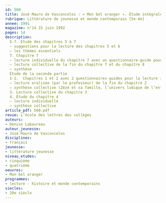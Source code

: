 ```yaml
---
id: 560
title: José Mauro de Vasconcelos : « Mon bel oranger ». Étude intégrale (2/2)
rubrique: Littérature de jeunesse et monde contemporain [5e-4e]
annee: 1991
magazine: n°14 15 juin 1992
pages: 14
description: 
  5-7. Étude des chapitres 5 à 7
  – suggestions pour la lecture des chapitres 5 et 6
  – les thèmes essentiels
  7. Chapitre 7
  – lecture individuelle du chapitre 7 avec un questionnaire-guide pour la lecture individuelle
  – lecture collective de la fin du chapitre 7 et du chapitre 8
  – synthèse
  Étude de la seconde partie
  1-2.  Chapitres 1 et 2 avec 2 questionnaires-guides pour la lecture individuelle
  – lecture oralisée (par le professeur) de la fin du chapitre 2
  – synthèse collective (Zézé et sa famille, l’univers ludique de l’enfance, Zézé et le Portugais)
  3. Lecture collective du chapitre 3
  4. Étude du chapitre 4
  – lecture individuelle
  – synthèse collective
article_pdf: 560.pdf
revue: L’école des lettres des collèges
auteurs:
- Denise Laboureau
auteur_jeunesse:
- José Mauro de Vasconcelos
disciplines:
- français
jeunesse:
- littérature jeunesse
niveau_etudes:
- cinquième
- quatrième
oeuvres:
- Mon bel oranger
programmes:
- lecture - histoire et monde contemporains
siecles:
- 20e siècle
---
```

